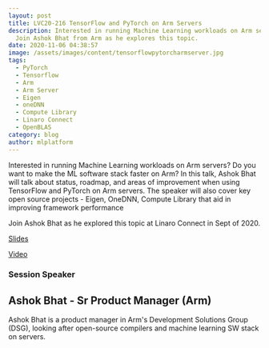 ```yaml
---
layout: post
title: LVC20-216 TensorFlow and PyTorch on Arm Servers
description: Interested in running Machine Learning workloads on Arm servers?
  Join Ashok Bhat from Arm as he explores this topic.
date: 2020-11-06 04:38:57
image: /assets/images/content/tensorflowpytorcharmserver.jpg
tags:
  - PyTorch
  - Tensorflow
  - Arm
  - Arm Server
  - Eigen
  - oneDNN
  - Compute Library
  - Linaro Connect
  - OpenBLAS
category: blog
author: mlplatform
---
```

Interested in running Machine Learning workloads on Arm servers? Do you want to make the ML software stack faster on Arm? In this talk, Ashok Bhat will talk about status, roadmap, and areas of improvement when using TensorFlow and PyTorch on Arm servers. The speaker will also cover key open source projects - Eigen, OneDNN, Compute Library that aid in improving framework performance

Join Ashok Bhat as he explored this topic at Linaro Connect in Sept of 2020.

[Slides](https://static.linaro.org/connect/lvc20/presentations/LVC20-216-0.pdf)

[Video](https://static.linaro.org/connect/lvc20/videos/lvc20-216.mp4)

### Session Speaker

## Ashok Bhat - Sr Product Manager (Arm)

Ashok Bhat is a product manager in Arm's Development Solutions Group (DSG), looking after open-source compilers and machine learning SW stack on servers.